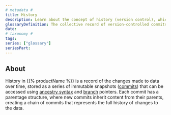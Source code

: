```yaml
---
# metadata # 
title: History
description: Learn about the concept of history (version control), which is a record of the changes made to data over time.
glossaryDefinition: The collective record of version-controlled commits for pipelines and jobs.
date: 
# taxonomy #
tags:  
series: ["glossary"]
seriesPart:
--- 
```

## About 

History in {{% productName %}} is a record of the changes made to data over time, stored as a series of immutable snapshots ([commits](/{{%release%}}/learn/glossary/commit)) that can be accessed using [ancestry syntax](/{{%release%}}/learn/glossary/ancestry-syntax) and [branch](/{{%release%}}/learn/glossary/branch) pointers. Each commit has a parentage structure, where new commits inherit content from their parents, creating a chain of commits that represents the full history of changes to the data. 
